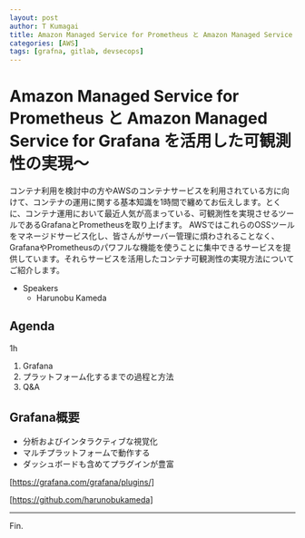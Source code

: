 ```yaml
---
layout: post
author: T Kumagai
title: Amazon Managed Service for Prometheus と Amazon Managed Service for Grafana を活用した可観測性の実現～
categories: [AWS]
tags: [grafna, gitlab, devsecops]
---
```


# Amazon Managed Service for Prometheus と Amazon Managed Service for Grafana を活用した可観測性の実現～



コンテナ利用を検討中の方やAWSのコンテナサービスを利用されている方に向けて、コンテナの運用に関する基本知識を1時間で纏めてお伝えします。とくに、コンテナ運用において最近人気が高まっている、可観測性を実現させるツールであるGrafanaとPrometheusを取り上げます。
AWSではこれらのOSSツールをマネージドサービス化し、皆さんがサーバー管理に煩わされることなく、GrafanaやPrometheusのパワフルな機能を使うことに集中できるサービスを提供しています。それらサービスを活用したコンテナ可観測性の実現方法についてご紹介します。

- Speakers
  - Harunobu Kameda

## Agenda

1h 

1. Grafana
2. プラットフォーム化するまでの過程と方法
3. Q&A

## Grafana概要


* 分析およびインタラクティブな視覚化
* マルチプラットフォームで動作する
* ダッシュボードも含めてプラグインが豊富 


[https://grafana.com/grafana/plugins/]

[https://github.com/harunobukameda]

---
Fin.
